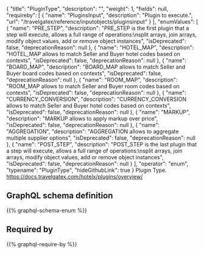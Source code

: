 {
  "title": "PluginType",
  "description": "",
  "weight": 1,
  "fields": null,
  "requireby": [
    {
      "name": "PluginsInput",
      "description": "Plugin to execute.",
      "url": "/travelgatex/reference/inputobjects/pluginsinput"
    }
  ],
  "enumValues": [
    {
      "name": "PRE_STEP",
      "description": "PRE_STEP is the first plugin that a step will execute, allows a full range of operations:\nsplit arrays, join arrays, modify object values, add or remove object instances",
      "isDeprecated": false,
      "deprecationReason": null
    },
    {
      "name": "HOTEL_MAP",
      "description": "HOTEL_MAP allows to match Seller and Buyer hotel codes based on contexts",
      "isDeprecated": false,
      "deprecationReason": null
    },
    {
      "name": "BOARD_MAP",
      "description": "BOARD_MAP allows to match Seller and Buyer board codes based on contexts",
      "isDeprecated": false,
      "deprecationReason": null
    },
    {
      "name": "ROOM_MAP",
      "description": "ROOM_MAP allows to match Seller and Buyer room codes based on contexts",
      "isDeprecated": false,
      "deprecationReason": null
    },
    {
      "name": "CURRENCY_CONVERSION",
      "description": "CURRENCY_CONVERSION allows to match Seller and Buyer hotel codes based on contexts",
      "isDeprecated": false,
      "deprecationReason": null
    },
    {
      "name": "MARKUP",
      "description": "MARKUP allows to apply markup over price",
      "isDeprecated": false,
      "deprecationReason": null
    },
    {
      "name": "AGGREGATION",
      "description": "AGGREGATION allows to aggregate multiple supplier options",
      "isDeprecated": false,
      "deprecationReason": null
    },
    {
      "name": "POST_STEP",
      "description": "POST_STEP is the last plugin that a step will execute, allows a full range of operations:\nsplit arrays, join arrays, modify object values, add or remove object instances",
      "isDeprecated": false,
      "deprecationReason": null
    }
  ],
  "operator": "enum",
  "typename": "PluginType",
  "hideGithubLink": true
}
Plugin Type. https://docs.travelgatex.com/hotelx/plugins/overview/
## GraphQL schema definition

{{% graphql-schema-enum %}}

## Required by

{{% graphql-require-by %}}
